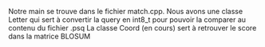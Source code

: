 Notre main se trouve dans le fichier match.cpp.
Nous avons une classe Letter qui sert à convertir la query en int8_t pour pouvoir la comparer au contenu du fichier .psq
La classe Coord (en cours) sert à retrouver le score dans la matrice BLOSUM
